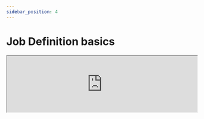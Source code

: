 ```yaml
---
sidebar_position: 4
---
```


# Job Definition basics

<center>
    <iframe width="100%" style={{"aspect-ratio": "16 / 9"}} src="https://www.youtube.com/embed/1x4Qktf_Drs"/>
</center>

